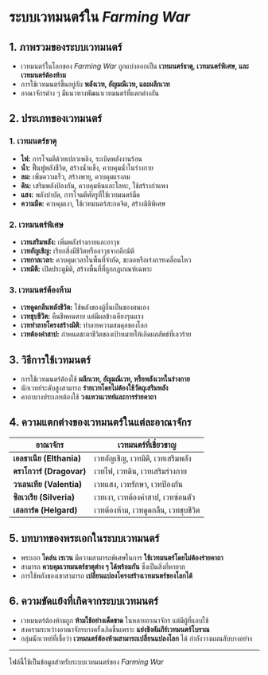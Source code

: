 # ระบบเวทมนตร์ใน *Farming War*

## 1. ภาพรวมของระบบเวทมนตร์
- เวทมนตร์ในโลกของ *Farming War* ถูกแบ่งออกเป็น **เวทมนตร์ธาตุ, เวทมนตร์พิเศษ, และเวทมนตร์ต้องห้าม**
- การใช้เวทมนตร์ขึ้นอยู่กับ **พลังเวท, อัญมณีเวท, และผลึกเวท**
- อาณาจักรต่าง ๆ มีแนวทางพัฒนาเวทมนตร์ที่แตกต่างกัน

## 2. ประเภทของเวทมนตร์
### 1. เวทมนตร์ธาตุ
- **ไฟ:** การโจมตีด้วยเปลวเพลิง, ระเบิดพลังงานร้อน
- **น้ำ:** ฟื้นฟูพลังชีวิต, สร้างน้ำแข็ง, ควบคุมน้ำในร่างกาย
- **ลม:** เพิ่มความเร็ว, สร้างพายุ, ควบคุมแรงลม
- **ดิน:** เสริมพลังป้องกัน, ควบคุมหินและโลหะ, ใช้สร้างกำแพง
- **แสง:** พลังบำบัด, การโจมตีศัตรูที่ใช้เวทมนตร์มืด
- **ความมืด:** ควบคุมเงา, ใช้เวทมนตร์สะกดจิต, สร้างมิติพิเศษ

### 2. เวทมนตร์พิเศษ
- **เวทเสริมพลัง:** เพิ่มพลังร่างกายและอาวุธ
- **เวทอัญเชิญ:** เรียกสิ่งมีชีวิตหรืออาวุธจากอีกมิติ
- **เวทกาลเวลา:** ควบคุมเวลาในพื้นที่จำกัด, ชะลอหรือเร่งการเคลื่อนไหว
- **เวทมิติ:** เปิดประตูมิติ, สร้างพื้นที่ที่ถูกกฎเกณฑ์เฉพาะ

### 3. เวทมนตร์ต้องห้าม
- **เวทดูดกลืนพลังชีวิต:** ใช้พลังของผู้อื่นเป็นของตนเอง
- **เวทชุบชีวิต:** คืนชีพคนตาย แต่มีผลข้างเคียงรุนแรง
- **เวททำลายโครงสร้างมิติ:** ทำลายความสมดุลของโลก
- **เวทต้องคำสาป:** กำหนดชะตาชีวิตของเป้าหมายให้เกิดผลลัพธ์ที่เลวร้าย

## 3. วิธีการใช้เวทมนตร์
- การใช้เวทมนตร์ต้องใช้ **ผลึกเวท, อัญมณีเวท, หรือพลังเวทในร่างกาย**
- นักเวทย์ระดับสูงสามารถ **ร่ายเวทโดยไม่ต้องใช้วัตถุเสริมพลัง**
- คาถาบางประเภทต้องใช้ **วงแหวนเวทย์และการร่ายคาถา**

## 4. ความแตกต่างของเวทมนตร์ในแต่ละอาณาจักร
| อาณาจักร | เวทมนตร์ที่เชี่ยวชาญ |
|-----------|----------------|
| **เอลธาเนีย (Elthania)** | เวทอัญเชิญ, เวทมิติ, เวทเสริมพลัง |
| **ดราโกวาร์ (Dragovar)** | เวทไฟ, เวทดิน, เวทเสริมร่างกาย |
| **วาเลนเทีย (Valentia)** | เวทแสง, เวทรักษา, เวทป้องกัน |
| **ซิลเวเรีย (Silveria)** | เวทเงา, เวทต้องคำสาป, เวทซ่อนตัว |
| **เฮลการ์ด (Helgard)** | เวทต้องห้าม, เวทดูดกลืน, เวทชุบชีวิต |

## 5. บทบาทของพระเอกในระบบเวทมนตร์
- พระเอก **ไคล์น เรเวน** มีความสามารถพิเศษในการ **ใช้เวทมนตร์โดยไม่ต้องร่ายคาถา**
- สามารถ **ควบคุมเวทมนตร์ธาตุต่าง ๆ ได้พร้อมกัน** ซึ่งเป็นสิ่งที่หายาก
- การใช้พลังของเขาสามารถ **เปลี่ยนแปลงโครงสร้างเวทมนตร์ของโลกได้**

## 6. ความขัดแย้งที่เกิดจากระบบเวทมนตร์
- เวทมนตร์ต้องห้ามถูก **ห้ามใช้อย่างเด็ดขาด** ในหลายอาณาจักร แต่มีผู้ที่แอบใช้
- สงครามระหว่างอาณาจักรบางครั้งเกิดขึ้นเพราะ **แย่งชิงคัมภีร์เวทมนตร์โบราณ**
- กลุ่มนักเวทย์ที่เชื่อว่า **เวทมนตร์ต้องห้ามสามารถเปลี่ยนแปลงโลก** ได้ กำลังวางแผนลับบางอย่าง

---
ไฟล์นี้ใช้เป็นข้อมูลสำหรับระบบเวทมนตร์ของ *Farming War*